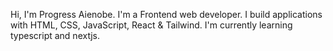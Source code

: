 Hi, I'm Progress Aienobe. I'm a Frontend web developer. I build applications with HTML, CSS, JavaScript, React & Tailwind. I'm currently learning typescript and nextjs.

<!---
Paienobe/Paienobe is a ✨ special ✨ repository because its `README.md` (this file) appears on your GitHub profile.
You can click the Preview link to take a look at your changes.
--->
